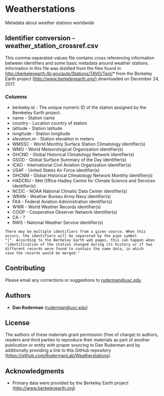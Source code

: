 # Weatherstations

Metadata about weather stations worldwide

## Identifier conversion - weather_station_crossref.csv

This comma-separated-values file contains cross referencing
information between identifiers and some basic metadata around weather
stations. Information in this file was distilled from the files found
in http://berkeleyearth.lbl.gov/auto/Stations/TAVG/Text/* from the
Berkeley Earth project (http://www.berkeleyearth.org/),downloaded on
December 24, 2017.

### Columns

* berkeley.id - The unique numeric ID of the station assigned by the
Berekeley Earth project.
* name - Station name
* country - Location country of station
* latitude - Station latitude
* longitude - Station longitude
* elevation.m - Station elevation in meters
* WMSSC - World Monthly Surface Station Climatology identifier(s)
* WMO - World Meteorological Organization identifier(s)
* GHCND - Global Historical Climatology Network identifier(s)
* GSOD - Global Surface Summary of the Day identifier(s)
* ICAO - International Civil Aviation Organization identifier(s)
* USAF - United States Air Force identifier(s)
* GHCNM - Global Historical Climatology Network Monthly identifier(s)
* HADCRU - Met Office Hadley Centre for Climate Science and Services
identifier(s)
* NCDC - NOAA National Climatic Data Center identifier(s)
* WBAN - Weather Bureau Army Navy identifier(s)
* FAA - Federal Aviation Administration identifier(s)
* WWR - World Weather Records identifier(s)
* COOP - Cooperative Observer Network identifier(s)
* CA - ?
* NWS - National Weather Service identifier(s)

```
There may be multiple identifiers from a given source. When this
occurs, the identifiers will be separated by the pipe symbol
"|". According to the Berkeley Earth web pages, this can happen when
"identification of the station changed during its history or if two
different records were found to contain the same data, in which
case the records would be merged."
```

## Contributing

Please email any corrections or suggestions to ruderman@usc.edu

## Authors

* **Dan Ruderman** (ruderman@usc.edu)

## License

The authors of these materials grant permission (free of charge) to
authors, readers and third parties to reproduce their materials as
part of another publication or entity with proper sourcing to Dan
Ruderman and by additionally providing a link to this GitHub repository
(https://github.com/RudermanLab/Weatherstations).


## Acknowledgments

* Primary data were provided by the Berkeley Earth project (http://www.berkeleyearth.org)


